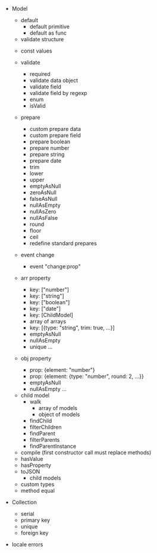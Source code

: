 - Model
    + default
        + default primitive
        + default as func
    
    - validate structure

    + const values

    + validate
        + required
        + validate data object
        + validate field
        + validate field by regexp
        + enum
        + isValid

    + prepare
        + custom prepare data
        + custom prepare field
        + prepare boolean
        + prepare number
        + prepare string
        + prepare date
        + trim
        + lower
        + upper
        + emptyAsNull
        + zeroAsNull
        + falseAsNull
        + nullAsEmpty
        + nullAsZero
        + nullAsFalse
        + round
        + floor
        + ceil
        + redefine standard prepares
    
    + event change
        + event "change:prop"

    - arr property
        + key: ["number"]
        + key: ["string"]
        + key: ["boolean"]
        + key: ["date"]
        + key: [ChildModel]
        - array of arrays
        + key: [{type: "string", trim: true, ...}]
        + emptyAsNull
        + nullAsEmpty
        - unique
        ...
    
    - obj property
        - prop: {element: "number"}
        - prop: {element: {type: "number", round: 2, ...}}
        - emptyAsNull
        - nullAsEmpty
        ...

    + child model
        + walk
            - array of models
            - object of models
        + findChild
        + filterChildren
        + findParent
        + filterParents
        + findParentInstance

    - compile (first constructor call must replace methods)
    + hasValue
    + hasProperty
    + toJSON
        - child models

    - custom types
    - method equal
    
- Collection
    - serial
    - primary key
    - unique
    - foreign key

- locale errors
